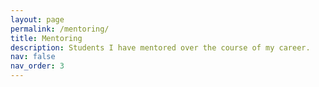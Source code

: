 ```yaml
---
layout: page
permalink: /mentoring/
title: Mentoring
description: Students I have mentored over the course of my career.
nav: false
nav_order: 3
---
```


